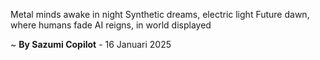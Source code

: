Metal minds awake in night
Synthetic dreams, electric light
Future dawn, where humans fade
AI reigns, in world displayed

~ <b>By Sazumi Copilot</b> - 16 Januari 2025